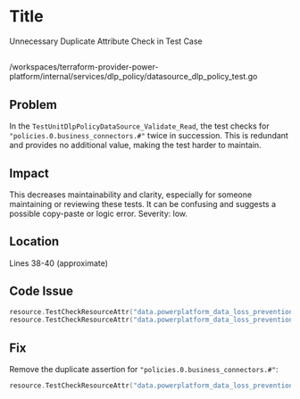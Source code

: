 # Title

Unnecessary Duplicate Attribute Check in Test Case

##

/workspaces/terraform-provider-power-platform/internal/services/dlp_policy/datasource_dlp_policy_test.go

## Problem

In the `TestUnitDlpPolicyDataSource_Validate_Read`, the test checks for `"policies.0.business_connectors.#"` twice in succession. This is redundant and provides no additional value, making the test harder to maintain.

## Impact

This decreases maintainability and clarity, especially for someone maintaining or reviewing these tests. It can be confusing and suggests a possible copy-paste or logic error. Severity: low.

## Location

Lines 38-40 (approximate)

## Code Issue

```go
resource.TestCheckResourceAttr("data.powerplatform_data_loss_prevention_policies.all", "policies.0.business_connectors.#", "0"),
resource.TestCheckResourceAttr("data.powerplatform_data_loss_prevention_policies.all", "policies.0.business_connectors.#", "0"),
```

## Fix

Remove the duplicate assertion for `"policies.0.business_connectors.#"`:

```go
resource.TestCheckResourceAttr("data.powerplatform_data_loss_prevention_policies.all", "policies.0.business_connectors.#", "0"),
```
